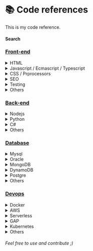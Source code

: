 # 📚 Code references
This is my code reference.

#### Search

### [Front-end](/frontend)
  
<details>
<summary>HTML</summary>

* [`XPTO1`](/frontend/html)
* [`XPTO2`](/frontend/html)
* [`XPTO3`](/frontend/html)
</details>

<details>
<summary>Javascript / Ecmascript / Typescript</summary>

* [`XPTO1`](/frontend/js)
* [`XPTO2`](/frontend/js)
* [`XPTO3`](/frontend/js)      
</details>

<details>
<summary>CSS / Prprocessors</summary>

* [`XPTO1`](/frontend/css)
* [`XPTO2`](/frontend/css)
* [`XPTO3`](/frontend/css)      
</details>  

<details>
  <summary>SEO</summary>

* [`XPTO1`](/frontend/seo)
* [`XPTO2`](/frontend/seo)
* [`XPTO3`](/frontend/seo)      
</details>  

<details>
  <summary>Testing</summary>

* [`XPTO1`](/frontend/testing)
* [`XPTO2`](/frontend/testing)
* [`XPTO3`](/frontend/testing)      
</details>  

<details>
  <summary>Others</summary>  

* [`XPTO1`](/frontend/others)
* [`XPTO2`](/frontend/others)
* [`XPTO3`](/frontend/others)      
</details>  

### [Back-end](/backend)

<details>
<summary>Nodejs</summary>

* [`XPTO1`](/backend/nodejs)
* [`XPTO2`](/backend/nodejs)
* [`XPTO3`](/backend/nodejs)
</details>

<details>
<summary>Python</summary>

* [`XPTO1`](/backend/python)
* [`XPTO2`](/backend/python)
* [`XPTO3`](/backend/python)
</details>

<details>
<summary>C#</summary>

* [`XPTO1`](/backend/csharp)
* [`XPTO2`](/backend/csharp)
* [`XPTO3`](/backend/csharp)
</details>

<details>
<summary>Others</summary>

* [`XPTO1`](/backend/others)
* [`XPTO2`](/backend/others)
* [`XPTO3`](/backend/others)
</details>

### [Database](/database)

<details>
<summary>Mysql</summary>

* [`XPTO1`](/database/mysql/)
* [`XPTO2`](/database/mysql/)
* [`XPTO3`](/database/mysql)
</details>

<details>
<summary>Oracle</summary>

* [`XPTO1`](/database/oracle)
* [`XPTO2`](/database/oracle)
* [`XPTO3`](/database/oracle)
</details>

<details>
<summary>MongoDB</summary>

* [`XPTO1`](/database/mongodb)
* [`XPTO2`](/database/mongodb)
* [`XPTO3`](/database/mongodb)
</details>

<details>
<summary>DynamoDB</summary>

* [`XPTO1`](/database/dynamodb)
* [`XPTO2`](/database/dynamodb)
* [`XPTO3`](/database/dynamodb)
</details>

<details>
<summary>Postgre</summary>

* [`XPTO1`](/database/postgre)
* [`XPTO2`](/database/postgre)
* [`XPTO3`](/database/postgre)
</details>

<details>
<summary>Others</summary>

* [`XPTO1`](/database/others)
* [`XPTO2`](/database/others)
* [`XPTO3`](/database/others)
</details>

### [Devops](/devops)

<details>
<summary>Docker</summary>

* [`XPTO1`](/devops/docker)
* [`XPTO2`](/devops/docker)
* [`XPTO3`](/devops/docker)
</details>

<details>
<summary>AWS</summary>

* [`XPTO1`](/devops/aws)
* [`XPTO2`](/devops/aws)
* [`XPTO3`](/devops/aws)
</details>

<details>
<summary>Serverless</summary>

* [`XPTO1`](/devops/serverless)
* [`XPTO2`](/devops/serverless)
* [`XPTO3`](/devops/serverless)
</details>

<details>
<summary>GAP</summary>

* [`XPTO1`](/devops/gap)
* [`XPTO2`](/devops/gap)
* [`XPTO3`](/devops/gap)
</details>

<details>
<summary>Kubernetes</summary>

* [`XPTO1`](/devops/kubernetes)
* [`XPTO2`](/devops/kubernetes)
* [`XPTO3`](/devops/kubernetes)
</details>

<details>
<summary>Others</summary>

* [`XPTO1`](/devops/others)
* [`XPTO2`](/devops/others)
* [`XPTO3`](/devops/others)
</details>

###### Feel free to use and contribute ;)
